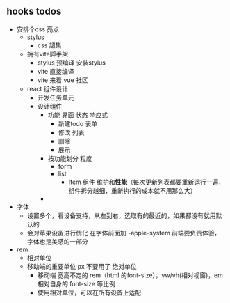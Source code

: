## hooks todos

- 安排个css 亮点
    - stylus
        - css 超集
    - 拥有vite脚手架
        - stylus 预编译 安装stylus 
        - vite  直接编译
        - vite 来着 vue 社区
    - react 组件设计
        - 开发任务单元
        - 设计组件
           - 功能 界面 状态 响应式
               - 新建todo 表单
               - 修改 列表
               - 删除
               - 展示
            - 按功能划分 粒度
                - form 
                - list
                    - Item 组件 维护和**性能**（每次更新列表都要重新运行一遍，组件拆分越细，重新执行的成本就不用那么大）
            - 
- 字体
    - 设置多个，看设备支持，从左到右，选取有的最近的，如果都没有就用默认的
    - 会对苹果设备进行优化 在字体前面加 -apple-system 前端要负责体验，字体也是美感的一部分
- rem
    - 相对单位
    - 移动端的重要单位 px 不要用了  绝对单位
        - 移动端 宽高不定的 rem（html 的font-size），vw/vh(相对视窗)，em相对自身的 font-size 等比例
        - 使用相对单位，可以在所有设备上适配